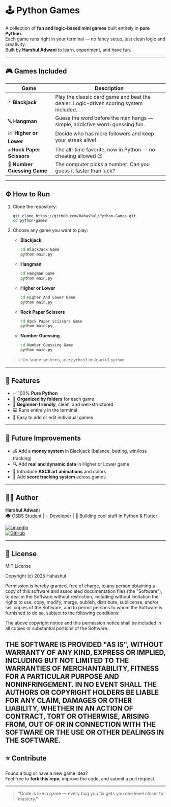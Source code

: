 # 🕹️ Python Games  

A collection of **fun and logic-based mini games** built entirely in **pure Python**.  
Each game runs right in your terminal — no fancy setup, just clean logic and creativity.  
Built by **Harshul Adwani** to learn, experiment, and have fun.  

---

## 🎮 Games Included

| Game | Description |
|------|--------------|
| 🃏 **Blackjack** | Play the classic card game and beat the dealer. Logic-driven scoring system included. |
| 🔤 **Hangman** | Guess the word before the man hangs — simple, addictive word-guessing fun. |
| 📈 **Higher or Lower** | Decide who has more followers and keep your streak alive! |
| ✊ **Rock Paper Scissors** | The all-time favorite, now in Python — no cheating allowed 😉 |
| 🔢 **Number Guessing Game** | The computer picks a number. Can you guess it faster than luck? |

---

## ⚙️ How to Run

1. Clone the repository:
   ```bash
   git clone https://github.com/Hahashul/Python-Games.git
   cd python-games
   ```

2. Choose any game you want to play:  

   - **Blackjack**
     ```bash
     cd BlackJack Game
     python main.py
     ```
   - **Hangman**
     ```bash
     cd Hangman Game 
     python main.py
     ```
   - **Higher or Lower**
     ```bash
     cd Higher And Lower Game  
     python main.py
     ```
   - **Rock Paper Scissors**
     ```bash
     cd Rock Paper Scissors Game
     python main.py
     ```
   - **Number Guessing**
     ```bash
     cd Number Guessing Game
     python main.py
     ```

> 💡 On some systems, use `python3` instead of `python`.

---

## 🧠 Features

- ✅ 100% **Pure Python**
- 🧩 **Organized by folders** for each game
- 🎯 **Beginner-friendly**, clean, and well-structured
- 💻 Runs entirely in the terminal
- 🔁 Easy to add or edit individual games

---

## 🚀 Future Improvements

- 💰 Add a **money system** in Blackjack (balance, betting, win/loss tracking)  
- 🔍 Add **real and dynamic data** in Higher or Lower game  
- 🎨 Introduce **ASCII art animations** and colors  
- 🧠 Add **score tracking system** across games  

---

## 🧑‍💻 Author

**Harshul Adwani**  
🎓 CSBS Student | 💡 Developer | 🚀 Building cool stuff in Python & Flutter  

[![LinkedIn](https://img.shields.io/badge/LinkedIn-0A66C2?style=for-the-badge&logo=linkedin&logoColor=white)](https://www.linkedin.com/in/harshuladwani/)  
[![GitHub](https://img.shields.io/badge/GitHub-171515?style=for-the-badge&logo=github&logoColor=white)](https://github.com/Hahashul)

---

## 📜 License

MIT License

Copyright (c) 2025 Hahashul

Permission is hereby granted, free of charge, to any person obtaining a copy
of this software and associated documentation files (the "Software"), to deal
in the Software without restriction, including without limitation the rights
to use, copy, modify, merge, publish, distribute, sublicense, and/or sell
copies of the Software, and to permit persons to whom the Software is
furnished to do so, subject to the following conditions:

The above copyright notice and this permission notice shall be included in all
copies or substantial portions of the Software.

THE SOFTWARE IS PROVIDED "AS IS", WITHOUT WARRANTY OF ANY KIND, EXPRESS OR
IMPLIED, INCLUDING BUT NOT LIMITED TO THE WARRANTIES OF MERCHANTABILITY,
FITNESS FOR A PARTICULAR PURPOSE AND NONINFRINGEMENT. IN NO EVENT SHALL THE
AUTHORS OR COPYRIGHT HOLDERS BE LIABLE FOR ANY CLAIM, DAMAGES OR OTHER
LIABILITY, WHETHER IN AN ACTION OF CONTRACT, TORT OR OTHERWISE, ARISING FROM,
OUT OF OR IN CONNECTION WITH THE SOFTWARE OR THE USE OR OTHER DEALINGS IN THE
SOFTWARE.
---

## ⭐ Contribute

Found a bug or have a new game idea?  
Feel free to **fork this repo**, improve the code, and submit a pull request.  

---

> “Code is like a game — every bug you fix gets you one level closer to mastery.”
